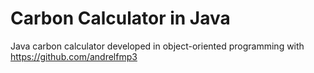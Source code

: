 # Carbon Calculator in Java
  Java carbon calculator developed in object-oriented programming with https://github.com/andrelfmp3

